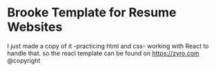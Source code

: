 # Brooke Template for Resume Websites
I just made a copy of it -practicing html and css- working with React to handle that.
so the reacl template can be found on https://zyro.com @copyright
